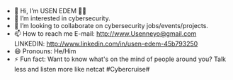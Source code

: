 - 👋 Hi, I’m USEN EDEM  👨‍⚖️
- 👀 I’m interested in cybersecurity.
- 💞️ I’m looking to collaborate on cybersecurity jobs/events/projects.
- 📫 How to reach me E-mail: http://www.Usenneyo@gmail.com     LINKEDIN: http://www.linkedin.com/in/usen-edem-45b793250
- 😄 Pronouns: He/Him
- ⚡ Fun fact: Want to know what's on the mind of people around you? Talk less and listen more like netcat  #Cybercruise#

<!---
USENEDEM/USENEDEM is a ✨ special ✨ repository because its `README.md` (this file) appears on your GitHub profile.
You can click the Preview link to take a look at your changes.
--->
